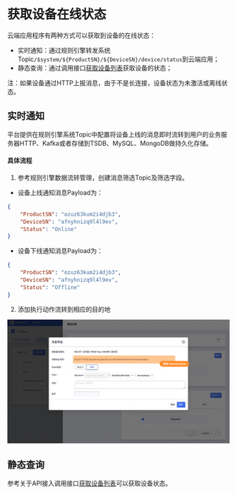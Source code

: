 # 获取设备在线状态

云端应用程序有两种方式可以获取到设备的在线状态：

- 实时通知：通过规则引擎转发系统Topic`/$system/${ProductSN}/${DeviceSN}/device/status`到云端应用；
- 静态查询：通过调用接口[获取设备列表](uiot-stack/IoT平台开发指南/产品管理?id=获取设备列表)获取设备的状态；

注：如果设备通过HTTP上报消息，由于不是长连接，设备状态为未激活或离线状态。

## 实时通知

平台提供在规则引擎系统Topic中配置将设备上线的消息即时流转到用户的业务服务器HTTP、Kafka或者存储到TSDB、MySQL、MongoDB做持久化存储。

#### 具体流程

1. 参考规则引擎数据流转管理，创建消息筛选Topic及筛选字段。


- 设备上线通知消息Payload为：

```json
{
	"ProductSN": "ozuz63kum2i4djb3",
	"DeviceSN": "afnyhnizq9l4l9ev",
	"Status": "Online"
}
```

- 设备下线通知消息Payload为：

```json
{
	"ProductSN": "ozuz63kum2i4djb3",
	"DeviceSN": "afnyhnizq9l4l9ev",
	"Status": "Offline"
}
```

2. 添加执行动作流转到相应的目的地


![转发设备状态](../../images/转发设备状态.png)


## 静态查询

参考关于API接入调用接口[获取设备列表](uiot-stack/IoT平台开发指南/产品管理?id=获取设备列表)可以获取设备状态。




